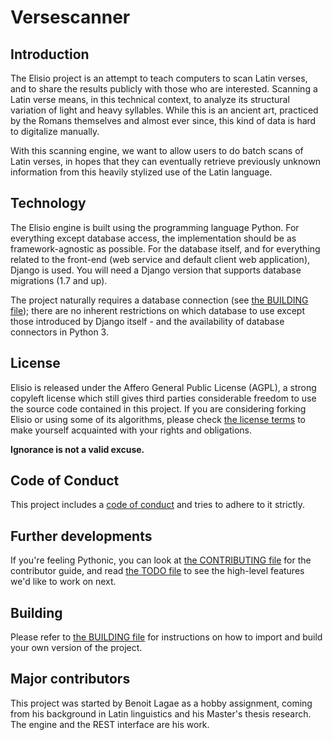 # Versescanner

## Introduction

The Elisio project is an attempt to teach computers to scan Latin verses, and to share the results publicly with those who are interested.
Scanning a Latin verse means, in this technical context, to analyze its structural variation of light and heavy syllables.
While this is an ancient art, practiced by the Romans themselves and almost ever since, this kind of data is hard to digitalize manually.

With this scanning engine, we want to allow users to do batch scans of Latin verses,
in hopes that they can eventually retrieve previously unknown information from this heavily stylized use of the Latin language.

## Technology

The Elisio engine is built using the programming language Python.
For everything except database access, the implementation should be as framework-agnostic as possible.
For the database itself, and for everything related to the front-end (web service and default client web application), Django is used.
You will need a Django version that supports database migrations (1.7 and up).

The project naturally requires a database connection (see [the BUILDING file](./BUILDING.md));
there are no inherent restrictions on which database to use
except those introduced by Django itself - and the availability of database connectors in Python 3.

## License

Elisio is released under the Affero General Public License (AGPL), a strong copyleft license which still gives third parties
considerable freedom to use the source code contained in this project.
If you are considering forking Elisio or using some of its algorithms,
please check [the license terms](./LICENSE.md) to make yourself acquainted with your rights and obligations.

**Ignorance is not a valid excuse.**

## Code of Conduct

This project includes a [code of conduct](./CODE_OF_CONDUCT.md)
and tries to adhere to it strictly.

## Further developments

If you're feeling Pythonic, you can look at [the CONTRIBUTING file](./CONTRIBUTING.md) for the contributor guide,
and read [the TODO file](./TODO.md) to see the high-level features we'd like to work on next.

## Building

Please refer to [the BUILDING file](./BUILDING.md) for instructions on how to import and build your own version of the project.

## Major contributors

This project was started by Benoit Lagae as a hobby assignment, coming from his background in Latin linguistics
and his Master's thesis research. The engine and the REST interface are his work.
